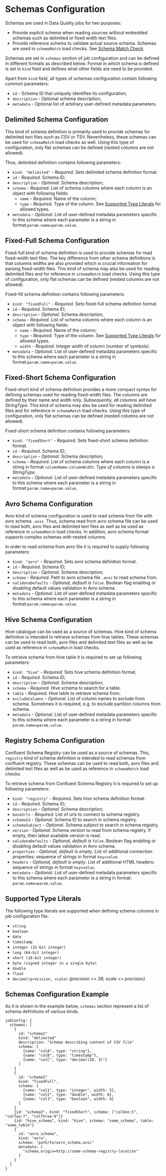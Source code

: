 # Schemas Configuration

Schemas are used in Data Quality jobs for two purposes:

* Provide explicit schema when reading sources without embedded schemas such as delimited or fixed width text files.
* Provide reference schema to validate actual source schema. Schemas are used in `schemaMatch` load checks.
  See [Schema Match Check](07-LoadChecks.md#schema-match-check).

Schemas are set in `schemas` section of job configuration and can be defined in different formats as described below.
Format in which schema is defined is set in `kind` field and defines what other fields are need to be provided.

Apart from `kind` field, all types of schemas configuration contain following common parameters:

* `id` - Schema ID that uniquely identifies its configuration;
* `description` - Optional schema description;
* `metadata` - Optional list of arbitrary user-defined metadata parameters.

## Delimited Schema Configuration

This kind of schema definition is primarily used to provide schemas for delimited text files such as CSV or TSV.
Nevertheless, these schemas can be used for `schemaMatch` load checks as well. Using this type of configuration, 
only flat schemas can be defined (nested columns are not allowed).

Thus, delimited definition contains following parameters:

* `kind: "delimited"` - *Required*. Sets delimited schema definition format.
* `id` - *Required*. Schema ID;
* `description` - *Optional*. Schema description;
* `schema` - *Required*. List of schema columns where each column is an object with following fields:
    * `name` - *Required*. Name of the column;
    * `type` - *Required*. Type of the column. See [Supported Type Literals](#supported-type-literals) for allowed types.
* `metadata` - *Optional*. List of user-defined metadata parameters specific to this schema where each parameter
  is a string in format:`param.name=param.value`.

## Fixed-Full Schema Configuration

Fixed-full kind of schema definition is used to provide schemas for read fixed-width text files. The key difference from
other schema definitions is that columns widths are also provided which is crucial information for parsing fixed-width
files. This kind of schema may also be used for reading delimited files and for reference in `schemaMatch` load checks.
Using this type of configuration, only flat schemas can be defined (nested columns are not allowed).

Fixed-fill schema definition contains following parameters:

* `kind: "fixedFull"` - *Required*. Sets fixed-full schema definition format.
* `id` - *Required*. Schema ID;
* `description` - *Optional*. Schema description;
* `schema` - *Required*. List of schema columns where each column is an object with following fields:
    * `name` - *Required*. Name of the column;
    * `type` - *Required*. Type of the column. See [Supported Type Literals](#supported-type-literals) for allowed types.
    * `width` - *Required*. Integer width of column (number of symbols).
* `metadata` - *Optional*. List of user-defined metadata parameters specific to this schema where each parameter
  is a string in format:`param.name=param.value`.

## Fixed-Short Schema Configuration

Fixed-short kind of schema definition provides a more compact syntax for defining schemas used for reading fixed-width
files. The columns are defined by their name and width only. *Subsequently, all columns will have StringType.*
This kind of schema may also be used for reading delimited files and for reference in `schemaMatch` load checks.
Using this type of configuration, only flat schemas can be defined (nested columns are not allowed).

Fixed-short schema definition contains following parameters:

* `kind: "fixedShort"` - *Required*. Sets fixed-short schema definition format.
* `id` - *Required*. Schema ID;
* `description` - *Optional*. Schema description;
* `schema` - *Required*. List of schema columns where each column is a string in format `columnName:columnWidth`.
    *Type of columns is always a StringType.*
* `metadata` - *Optional*. List of user-defined metadata parameters specific to this schema where each parameter
  is a string in format:`param.name=param.value`.

## Avro Schema Configuration

Avro kind of schema configuration is used to read schema from file with avro schema `.avsc`. Thus, schema read from 
avro schema file can be used to read both, avro files and delimited text files as well as be used as reference 
in `schemaMatch` load checks. In addition, avro schema format supports complex schemas with nested columns.

In order to read schema from avro file it is required to supply following parameters:

* `kind: "avro"` - *Required*. Sets avro schema definition format.
* `id` - *Required*. Schema ID;
* `description` - *Optional*. Schema description;
* `schema` - *Required*. Path to avro schema file `.avsc` to read schema from.
* `validateDefaults` - *Optional, default is `false`*. Boolean flag enabling or disabling default values
  validation in Avro schema.
* `metadata` - *Optional*. List of user-defined metadata parameters specific to this schema where each parameter
  is a string in format:`param.name=param.value`.

## Hive Schema Configuration

Hive catalogue can be used as a source of schemas. Hive kind of schema definition is intended to retrieve schemas from
hive tables. These schemas can be used to read both, avro files and delimited text files as well as be used as reference
in `schemaMatch` load checks.

To retrieve schema from hive table it is required to set up following parameters:

* `kind: "hive"` - *Required*. Sets hive schema definition format.
* `id` - *Required*. Schema ID;
* `description` - *Optional*. Schema description;
* `schema` - *Required*. Hive schema to search for a table.
* `table` - *Required*. Hive table to retrieve schema from.
* `excludeColumns` - *Optional*. List of column names to exclude from schema. Sometimes it is required, e.g.
  to exclude partition columns from schema.
* `metadata` - *Optional*. List of user-defined metadata parameters specific to this schema where each parameter
  is a string in format: `param.name=param.value`.

## Registry Schema Configuration

Confluent Schema Registry can be used as a source of schemas. 
This, `registry` kind of schema definition is intended to read schemas from
confluent registry. These schemas can be used to read both, avro files and delimited text files as well as 
be used as reference in `schemaMatch` load checks.

To retrieve schema from Confluent Schema Registry it is required to set up following parameters:

* `kind: "registry"` - *Required*. Sets hive schema definition format.
* `id` - *Required*. Schema ID;
* `description` - *Optional*. Schema description;
* `baseUrls` - *Required*. List of urls to connect to schema registry.
* `schemaId` - *Optional*. Schema ID to search in schema registry.
* `schemaSubject` - *Optional*. Schema subject to search in schema registry.
* `version` - *Optional*. Schema version to read from schema registry. If empty, then latest available version is read.
* `validateDefaults` - *Optional, default is `false`*. Boolean flag enabling or disabling default values
  validation in Avro schema.
* `properties` - *Optional, default is empty*. List of additional connection properties: 
  sequence of strings in format `key=value`.
* `headers` - *Optional, default is empty*. List of additional HTML headers: 
  sequence of strings in format `key=value`.
* `metadata` - *Optional*. List of user-defined metadata parameters specific to this schema where each parameter
  is a string in format: `param.name=param.value`.

## Supported Type Literals

The following type literals are supported when defining schema columns in job configuration file:

* `string`
* `boolean`
* `date`
* `timestamp`
* `integer (32-bit integer)`
* `long (64-bit integer)`
* `short (16-bit integer)`
* `byte (signed integer in a single byte)`
* `double`
* `float`
* `decimal(precision, scale)` _(precision <= 38; scale <= precision)_

## Schemas Configuration Example

As it is shown in the example below, `schemas` section represent a list of schema definitions of various kinds.

```hocon
jobConfig: {
  schemas: [
    {
      id: "schema1"
      kind: "delimited"
      description: "Schema describing content of CSV file"
      schema: [
        {name: "colA", type: "string"},
        {name: "colB", type: "timestamp"},
        {name: "colC", type: "decimal(10, 3)"}
      ]
    }
    {
      id: "schema2"
      kind: "fixedFull",
      schema: [
        {name: "col1", type: "integer", width: 5},
        {name: "col2", type: "double", width: 6},
        {name: "col3", type: "boolean", width: 4}
      ]
    }
    {id: "schema3", kind: "fixedShort", schema: ["colOne:5", "colTwo:7", "colThree:9"]}
    {id: "hive_schema", kind: "hive", schema: "some_schema", table: "some_table"}
    {
      id: "avro_schema", 
      kind: "avro", 
      schema: "path/to/avro_schema.avsc"
      metadata: [
        "schema.origin=http://some-schema-registry-location"
      ]
    }
  ]
}
```